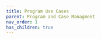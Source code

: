 ```yaml
---
title: Program Use Cases
parent: Program and Case Managment
nav_order: 1
has_children: true
---
```

